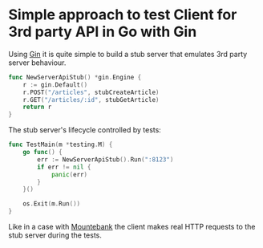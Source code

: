 # Simple approach to test Client for 3rd party API in Go with Gin

Using [Gin](https://github.com/gin-gonic/gin) it is quite simple to build a stub server that emulates 3rd 
party server behaviour. 
```Go
func NewServerApiStub() *gin.Engine {
	r := gin.Default()
	r.POST("/articles", stubCreateArticle)
	r.GET("/articles/:id", stubGetArticle)
	return r
}
```

The stub server's lifecycle controlled by tests: 
```Go
func TestMain(m *testing.M) {
	go func() {
		err := NewServerApiStub().Run(":8123")
		if err != nil {
			panic(err)
		}
	}()

	os.Exit(m.Run())
}
```

Like in a case with [Mountebank](http://www.mbtest.org/) the client makes real HTTP requests to the stub 
server during the tests.
